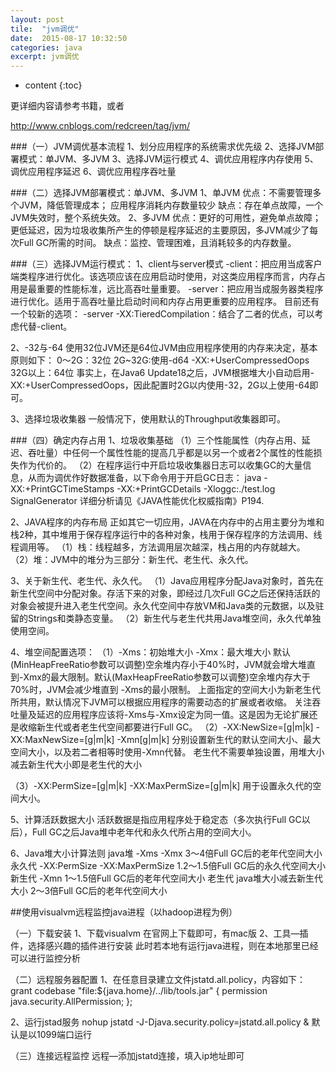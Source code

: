 ```yaml
---
layout: post
tile:  "jvm调优"
date:  2015-08-17 10:32:50
categories: java 
excerpt: jvm调优
---
```


* content
{:toc}



更详细内容请参考书籍，或者

http://www.cnblogs.com/redcreen/tag/jvm/


###（一）JVM调优基本流程
1、划分应用程序的系统需求优先级
2、选择JVM部署模式：单JVM、多JVM
3、选择JVM运行模式
4、调优应用程序内存使用
5、调优应用程序延迟
6、调优应用程序吞吐量

###（二）选择JVM部署模式：单JVM、多JVM
1、单JVM
优点：不需要管理多个JVM，降低管理成本； 应用程序消耗内存数量较少
缺点：存在单点故障，一个JVM失效时，整个系统失效。
2、多JVM
优点：更好的可用性，避免单点故障；更低延迟，因为垃圾收集所产生的停顿是程序延迟的主要原因，多JVM减少了每次Full GC所需的时间。
缺点：监控、管理困难，且消耗较多的内存数量。

###（三）选择JVM运行模式：
1、client与server模式
-client：把应用当成客户端类程序进行优化。该选项应该在应用启动时使用，对这类应用程序而言，内存占用是最重要的性能标准，远比高吞吐量重要。
-server：把应用当成服务器类程序进行优化。适用于高吞吐量比启动时间和内存占用更重要的应用程序。
目前还有一个较新的选项：
-server -XX:TieredCompilation：结合了二者的优点，可以考虑代替-client。

2、-32与-64
使用32位JVM还是64位JVM由应用程序使用的内存来决定，基本原则如下：
0～2G：32位
2G~32G:使用-d64 -XX:+UserCompressedOops
32G以上：64位
事实上，在Java6 Update18之后，JVM根据堆大小自动启用-XX:+UserCompressedOops，因此配置时2G以内使用-32，2G以上使用-64即可。

3、选择垃圾收集器
一般情况下，使用默认的Throughput收集器即可。

###（四）确定内存占用
1、垃圾收集基础
（1）三个性能属性（内存占用、延迟、吞吐量）中任何一个属性性能的提高几乎都是以另一个或者2个属性的性能损失作为代价的。
（2）在程序运行中开启垃圾收集器日志可以收集GC的大量信息，从而为调优作好数据准备，以下命令用于开启GC日志：
java -XX:+PrintGCTimeStamps -XX:+PrintGCDetails -Xloggc:./test.log SignalGenerator
详细分析请见《JAVA性能优化权威指南》P194.

2、JAVA程序的内存布局
正如其它一切应用，JAVA在内存中的占用主要分为堆和栈2种，其中堆用于保存程序运行中的各种对象，栈用于保存程序的方法调用、线程调用等。
（1）栈：线程越多，方法调用层次越深，栈占用的内存就越大。
（2）堆：JVM中的堆分为三部分：新生代、老生代、永久代。

3、关于新生代、老生代、永久代。
（1）Java应用程序分配Java对象时，首先在新生代空间中分配对象。存活下来的对象，即经过几次Full GC之后还保持活跃的对象会被提升进入老生代空间。永久代空间中存放VM和Java类的元数据，以及驻留的Strings和类静态变量。
（2）新生代与老生代共用Java堆空间，永久代单独使用空间。

4、堆空间配置选项：
（1）-Xms：初始堆大小   -Xmx：最大堆大小
默认(MinHeapFreeRatio参数可以调整)空余堆内存小于40%时，JVM就会增大堆直到-Xmx的最大限制。默认(MaxHeapFreeRatio参数可以调整)空余堆内存大于70%时，JVM会减少堆直到 -Xms的最小限制。
上面指定的空间大小为新老生代所共用，默认情况下JVM可以根据应用程序的需要动态的扩展或者收缩。
关注吞吐量及延迟的应用程序应该将-Xms与-Xmx设定为同一值。这是因为无论扩展还是收缩新生代或者老生代空间都要进行Full GC。
（2）-XX:NewSize=<n>[g|m|k]   -XX:MaxNewSize=<n>[g|m|k]  -Xmn<n>[g|m|k]
分别设置新生代的默认空间大小、最大空间大小，以及若二者相等时使用-Xmn代替。
老生代不需要单独设置，用堆大小减去新生代大小即是老生代的大小

（3）-XX:PermSize=<n>[g|m|k]  -XX:MaxPermSize=<n>[g|m|k]
用于设置永久代的空间大小。

5、计算活跃数据大小
活跃数据是指应用程序处于稳定态（多次执行Full GC以后），Full GC之后Java堆中老年代和永久代所占用的空间大小。

6、Java堆大小计算法则
java堆	-Xms -Xmx	3～4倍Full GC后的老年代空间大小
永久代	-XX:PermSize -XX:MaxPermSize	1.2～1.5倍Full GC后的永久代空间大小
新生代	-Xmn	1～1.5倍Full GC后的老年代空间大小
老生代	java堆大小减去新生代大小	2～3倍Full GC后的老年代空间大小




##使用visualvm远程监控java进程（以hadoop进程为例）

（一）下载安装
1、下载visualvm
在官网上下载即可，有mac版 
2、工具—插件，选择感兴趣的插件进行安装
此时若本地有运行java进程，则在本地那里已经可以进行监控分析


（二）远程服务器配置
1、在任意目录建立文件jstatd.all.policy，内容如下：
grant codebase "file:${java.home}/../lib/tools.jar" {
   permission java.security.AllPermission;
};

2、运行jstad服务
nohup jstatd -J-Djava.security.policy=jstatd.all.policy  & 
默认是以1099端口运行

（三）连接远程监控
远程—添加jstatd连接，填入ip地址即可
